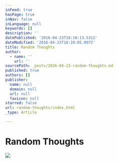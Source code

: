 ```yaml
---
inFeed: true
hasPage: true
inNav: false
inLanguage: null
keywords: []
description: ''
datePublished: '2016-04-23T18:10:13.531Z'
dateModified: '2016-04-23T18:10:05.097Z'
title: Random Thoughts
author:
  - name: ''
    url: ''
sourcePath: _posts/2016-04-23-random-thoughts.md
published: true
authors: []
publisher:
  name: null
  domain: null
  url: null
  favicon: null
starred: false
url: random-thoughts/index.html
_type: Article

---
```

# **Random Thoughts**
![](https://s3-us-west-2.amazonaws.com/the-grid-img/p/e30c6c884322550469ff3d074d4e48e997432529.jpg)